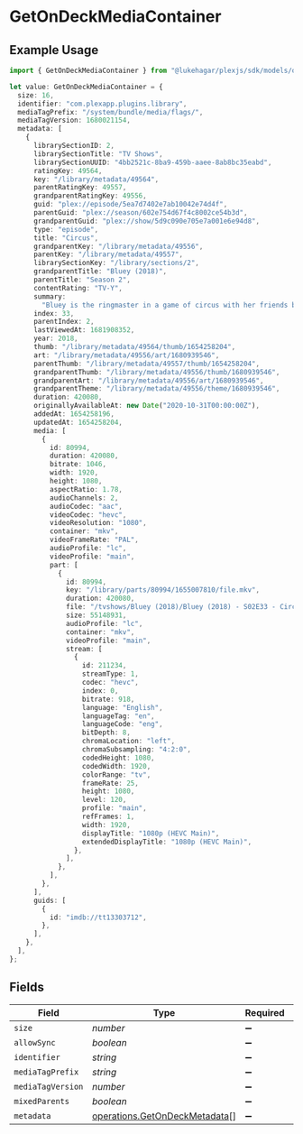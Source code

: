 # GetOnDeckMediaContainer

## Example Usage

```typescript
import { GetOnDeckMediaContainer } from "@lukehagar/plexjs/sdk/models/operations";

let value: GetOnDeckMediaContainer = {
  size: 16,
  identifier: "com.plexapp.plugins.library",
  mediaTagPrefix: "/system/bundle/media/flags/",
  mediaTagVersion: 1680021154,
  metadata: [
    {
      librarySectionID: 2,
      librarySectionTitle: "TV Shows",
      librarySectionUUID: "4bb2521c-8ba9-459b-aaee-8ab8bc35eabd",
      ratingKey: 49564,
      key: "/library/metadata/49564",
      parentRatingKey: 49557,
      grandparentRatingKey: 49556,
      guid: "plex://episode/5ea7d7402e7ab10042e74d4f",
      parentGuid: "plex://season/602e754d67f4c8002ce54b3d",
      grandparentGuid: "plex://show/5d9c090e705e7a001e6e94d8",
      type: "episode",
      title: "Circus",
      grandparentKey: "/library/metadata/49556",
      parentKey: "/library/metadata/49557",
      librarySectionKey: "/library/sections/2",
      grandparentTitle: "Bluey (2018)",
      parentTitle: "Season 2",
      contentRating: "TV-Y",
      summary:
        "Bluey is the ringmaster in a game of circus with her friends but Hercules wants to play his motorcycle game instead. Luckily Bluey has a solution to keep everyone happy.",
      index: 33,
      parentIndex: 2,
      lastViewedAt: 1681908352,
      year: 2018,
      thumb: "/library/metadata/49564/thumb/1654258204",
      art: "/library/metadata/49556/art/1680939546",
      parentThumb: "/library/metadata/49557/thumb/1654258204",
      grandparentThumb: "/library/metadata/49556/thumb/1680939546",
      grandparentArt: "/library/metadata/49556/art/1680939546",
      grandparentTheme: "/library/metadata/49556/theme/1680939546",
      duration: 420080,
      originallyAvailableAt: new Date("2020-10-31T00:00:00Z"),
      addedAt: 1654258196,
      updatedAt: 1654258204,
      media: [
        {
          id: 80994,
          duration: 420080,
          bitrate: 1046,
          width: 1920,
          height: 1080,
          aspectRatio: 1.78,
          audioChannels: 2,
          audioCodec: "aac",
          videoCodec: "hevc",
          videoResolution: "1080",
          container: "mkv",
          videoFrameRate: "PAL",
          audioProfile: "lc",
          videoProfile: "main",
          part: [
            {
              id: 80994,
              key: "/library/parts/80994/1655007810/file.mkv",
              duration: 420080,
              file: "/tvshows/Bluey (2018)/Bluey (2018) - S02E33 - Circus.mkv",
              size: 55148931,
              audioProfile: "lc",
              container: "mkv",
              videoProfile: "main",
              stream: [
                {
                  id: 211234,
                  streamType: 1,
                  codec: "hevc",
                  index: 0,
                  bitrate: 918,
                  language: "English",
                  languageTag: "en",
                  languageCode: "eng",
                  bitDepth: 8,
                  chromaLocation: "left",
                  chromaSubsampling: "4:2:0",
                  codedHeight: 1080,
                  codedWidth: 1920,
                  colorRange: "tv",
                  frameRate: 25,
                  height: 1080,
                  level: 120,
                  profile: "main",
                  refFrames: 1,
                  width: 1920,
                  displayTitle: "1080p (HEVC Main)",
                  extendedDisplayTitle: "1080p (HEVC Main)",
                },
              ],
            },
          ],
        },
      ],
      guids: [
        {
          id: "imdb://tt13303712",
        },
      ],
    },
  ],
};
```

## Fields

| Field                                                                                 | Type                                                                                  | Required                                                                              | Description                                                                           | Example                                                                               |
| ------------------------------------------------------------------------------------- | ------------------------------------------------------------------------------------- | ------------------------------------------------------------------------------------- | ------------------------------------------------------------------------------------- | ------------------------------------------------------------------------------------- |
| `size`                                                                                | *number*                                                                              | :heavy_minus_sign:                                                                    | N/A                                                                                   | 16                                                                                    |
| `allowSync`                                                                           | *boolean*                                                                             | :heavy_minus_sign:                                                                    | N/A                                                                                   |                                                                                       |
| `identifier`                                                                          | *string*                                                                              | :heavy_minus_sign:                                                                    | N/A                                                                                   | com.plexapp.plugins.library                                                           |
| `mediaTagPrefix`                                                                      | *string*                                                                              | :heavy_minus_sign:                                                                    | N/A                                                                                   | /system/bundle/media/flags/                                                           |
| `mediaTagVersion`                                                                     | *number*                                                                              | :heavy_minus_sign:                                                                    | N/A                                                                                   | 1680021154                                                                            |
| `mixedParents`                                                                        | *boolean*                                                                             | :heavy_minus_sign:                                                                    | N/A                                                                                   |                                                                                       |
| `metadata`                                                                            | [operations.GetOnDeckMetadata](../../../sdk/models/operations/getondeckmetadata.md)[] | :heavy_minus_sign:                                                                    | N/A                                                                                   |                                                                                       |